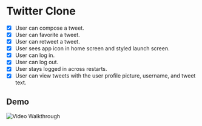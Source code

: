 # Twitter Clone
- [X] User can compose a tweet.
- [X] User can favorite a tweet.
- [X] User can retweet a tweet.
- [X] User sees app icon in home screen and styled launch screen.
- [X] User can log in.
- [X] User can log out.
- [X] User stays logged in across restarts.
- [X] User can view tweets with the user profile picture, username, and tweet text.

## Demo
<img src='https://i.imgur.com/xWy8yHr.gif' title='Video Walkthrough' width='' alt='Video Walkthrough' />


